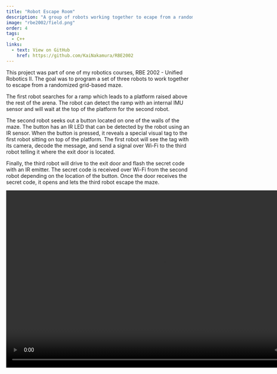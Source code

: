 ```yaml
---
title: "Robot Escape Room"
description: "A group of robots working together to ecape from a randomized maze"
image: "rbe2002/field.png"
order: 4
tags:
  - C++
links:
  - text: View on GitHub
    href: https://github.com/KaiNakamura/RBE2002
---
```


This project was part of one of my robotics courses, RBE 2002 - Unified Robotics II. The goal was to program a set of three robots to work together to escape from a randomized grid-based maze.

The first robot searches for a ramp which leads to a platform raised above the rest of the arena. The robot can detect the ramp with an internal IMU sensor and will wait at the top of the platform for the second robot.

The second robot seeks out a button located on one of the walls of the maze. The button has an IR LED that can be detected by the robot using an IR sensor. When the button is pressed, it reveals a special visual tag to the first robot sitting on top of the platform. The first robot will see the tag with its camera, decode the message, and send a signal over Wi-Fi to the third robot telling it where the exit door is located.

Finally, the third robot will drive to the exit door and flash the secret code with an IR emitter. The secret code is received over Wi-Fi from the second robot depending on the location of the button. Once the door receives the secret code, it opens and lets the third robot escape the maze.

<video className="w-full" width="854" height="480" controls>
  <source src="/rbe2002/demo.mp4" type="video/mp4" />
</video>
